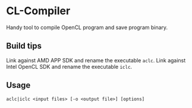 # CL-Compiler
Handy tool to compile OpenCL program and save program binary.

## Build tips
Link against AMD APP SDK and rename the executable `aclc`.
Link against Intel OpenCL SDK and rename the executable `iclc`.

## Usage
`aclc|iclc <input files> [-o <output file>] [options]`
